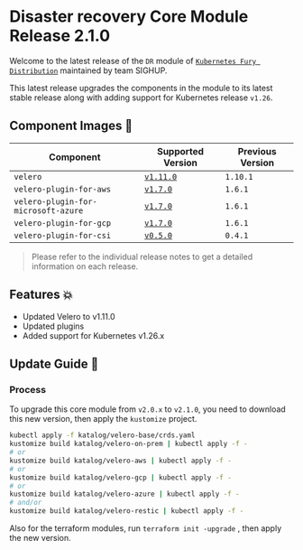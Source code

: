 # Disaster recovery Core Module Release 2.1.0

Welcome to the latest release of the `DR` module of [`Kubernetes Fury Distribution`](https://github.com/sighupio/fury-distribution) maintained by team SIGHUP.

This latest release upgrades the components in the module to its latest stable release along with adding support for Kubernetes release `v1.26`.

## Component Images 🚢

| Component                           | Supported Version                                                                                 | Previous Version |
|-------------------------------------|---------------------------------------------------------------------------------------------------|------------------|
| `velero`                            | [`v1.11.0`](https://github.com/vmware-tanzu/velero/releases/tag/v1.11.0)                          | `1.10.1`          |
| `velero-plugin-for-aws`             | [`v1.7.0`](https://github.com/vmware-tanzu/velero-plugin-for-aws/releases/tag/v1.7.0)             | `1.6.1`          |
| `velero-plugin-for-microsoft-azure` | [`v1.7.0`](https://github.com/vmware-tanzu/velero-plugin-for-microsoft-azure/releases/tag/v1.7.0) | `1.6.1`          |
| `velero-plugin-for-gcp`             | [`v1.7.0`](https://github.com/vmware-tanzu/velero-plugin-for-gcp/releases/tag/v1.7.0)             | `1.6.1`          |
| `velero-plugin-for-csi`             | [`v0.5.0`](https://github.com/vmware-tanzu/velero-plugin-for-csi/releases/tag/v0.5.0)             | `0.4.1`          |

> Please refer to the individual release notes to get a detailed information on each release.

## Features 💥

- Updated Velero to v1.11.0
- Updated plugins
- Added support for Kubernetes v1.26.x

## Update Guide 🦮

### Process

To upgrade this core module from `v2.0.x` to `v2.1.0`, you need to download this new version, then apply the `kustomize` project.

```bash
kubectl apply -f katalog/velero-base/crds.yaml
kustomize build katalog/velero-on-prem | kubectl apply -f -
# or
kustomize build katalog/velero-aws | kubectl apply -f -
# or
kustomize build katalog/velero-gcp | kubectl apply -f -
# or
kustomize build katalog/velero-azure | kubectl apply -f -
# and/or
kustomize build katalog/velero-restic | kubectl apply -f -
```


Also for the terraform modules, run `terraform init -upgrade` , then apply the new version.